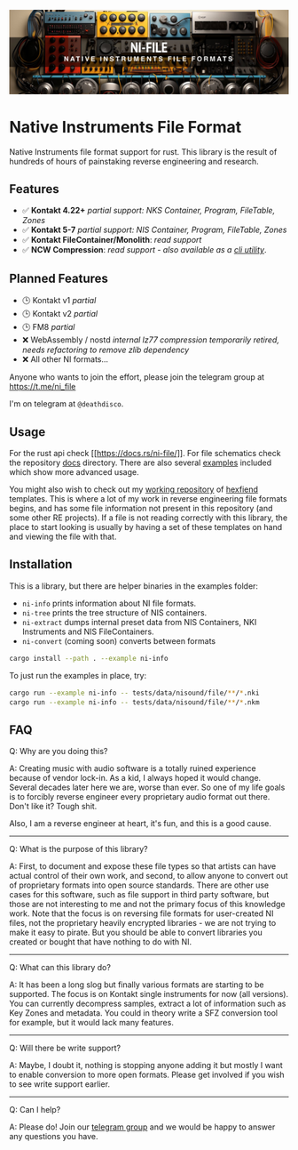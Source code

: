 <p align="center">
  <img src="assets/banner.jpg" />
</p>

# Native Instruments File Format

Native Instruments file format support for rust. This library is the result of hundreds of hours of painstaking reverse engineering and research.

## Features

- ✅ **Kontakt 4.22+** _partial support: NKS Container, Program, FileTable, Zones_
- ✅ **Kontakt 5-7** _partial support: NIS Container, Program, FileTable, Zones_
- ✅ **Kontakt FileContainer/Monolith**: _read support_
- ✅ **NCW Compression**: _read support - also available as a [cli utility](https://github.com/monomadic/ncw)_.

## Planned Features

- 🕒 Kontakt v1 _partial_
- 🕒 Kontakt v2 _partial_
- 🕒 FM8 _partial_
- ❌ WebAssembly / nostd _internal lz77 compression temporarily retired, needs refactoring to remove zlib dependency_
- ❌ All other NI formats...

Anyone who wants to join the effort, please join the telegram group at https://t.me/ni_file

I'm on telegram at `@deathdisco`.

## Usage

For the rust api check [[https://docs.rs/ni-file/]]. For file schematics check the repository [docs](/doc/README.md) directory. There are also several [examples](/examples/) included which show more advanced usage.

You might also wish to check out my [working repository](https://github.com/monomadic/hexfiend-templates) of [hexfiend](https://hexfiend.com/) templates. This is where a lot of my work in reverse engineering file formats begins, and has some file information not present in this repository (and some other RE projects). If a file is not reading correctly with this library, the place to start looking is usually by having a set of these templates on hand and viewing the file with that.

## Installation

This is a library, but there are helper binaries in the examples folder:

- `ni-info` prints information about NI file formats.
- `ni-tree` prints the tree structure of NIS containers.
- `ni-extract` dumps internal preset data from NIS Containers, NKI Instruments and NIS FileContainers.
- `ni-convert` (coming soon) converts between formats

```bash
cargo install --path . --example ni-info
```

To just run the examples in place, try:

```bash
cargo run --example ni-info -- tests/data/nisound/file/**/*.nki
cargo run --example ni-info -- tests/data/nisound/file/**/*.nkm
```

## FAQ

Q: Why are you doing this?

A: Creating music with audio software is a totally ruined experience because of vendor lock-in. As a kid, I always hoped it would change. Several decades later here we are, worse than ever. So one of my life goals is to forcibly reverse engineer every proprietary audio format out there. Don't like it? Tough shit.

Also, I am a reverse engineer at heart, it's fun, and this is a good cause.

---

Q: What is the purpose of this library?

A: First, to document and expose these file types so that artists can have actual control of their own work, and second, to allow anyone to convert out of proprietary formats into open source standards. There are other use cases for this software, such as file support in third party software, but those are not interesting to me and not the primary focus of this knowledge work. Note that the focus is on reversing file formats for user-created NI files, not the proprietary heavily encrypted libraries - we are not trying to make it easy to pirate. But you should be able to convert libraries you created or bought that have nothing to do with NI.

---

Q: What can this library do?

A: It has been a long slog but finally various formats are starting to be supported. The focus is on Kontakt single instruments for now (all versions). You can currently decompress samples, extract a lot of information such as Key Zones and metadata. You could in theory write a SFZ conversion tool for example, but it would lack many features.

---

Q: Will there be write support?

A: Maybe, I doubt it, nothing is stopping anyone adding it but mostly I want to enable conversion to more open formats. Please get involved if you wish to see write support earlier.

---

Q: Can I help?

A: Please do! Join our [telegram group](https://t.me/ni_file) and we would be happy to answer any questions you have.
